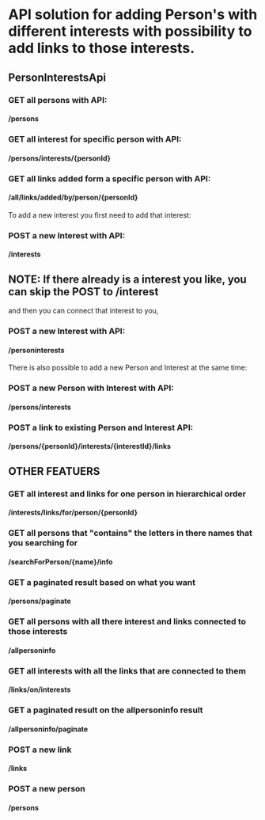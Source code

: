 # API solution for adding Person's with different interests with possibility to add links to those interests.

## PersonInterestsApi

### GET all persons with API:
#### /persons

### GET all interest for specific person with API:
#### /persons/interests/{personId}

### GET all links added form a specific person with API:
#### /all/links/added/by/person/{personId}

To add a new interest you first need to add that interest:
### POST a new Interest with API:
#### /interests
## NOTE: If there already is a interest you like, you can skip the POST to /interest
and then you can connect that interest to you,
### POST a new Interest with API:
#### /personinterests

There is also possible to add a new Person and Interest at the same time:
### POST a new Person with Interest with API:
#### /persons/interests

### POST a link to existing Person and Interest API:
#### /persons/{personId}/interests/{interestId}/links



## OTHER FEATUERS
### GET all interest and links for one person in hierarchical order
#### /interests/links/for/person/{personId}

### GET all persons that "contains" the letters in there names that you searching for
#### /searchForPerson/{name}/info

### GET a paginated result based on what you want
#### /persons/paginate

### GET all persons with all there interest and links connected to those interests
#### /allpersoninfo

### GET all interests with all the links that are connected to them
#### /links/on/interests

### GET a paginated result on the allpersoninfo result
#### /allpersoninfo/paginate

### POST a new link
#### /links

### POST a new person
#### /persons
